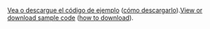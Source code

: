 <span data-ttu-id="84e7c-101">[Vea o descargue el código de ejemplo](https://github.com/dotnet/AspNetCore.Docs/tree/master/aspnetcore/tutorials/first-mvc-app/start-mvc/sample) ([cómo descargarlo](xref:index#how-to-download-a-sample)).</span><span class="sxs-lookup"><span data-stu-id="84e7c-101">[View or download sample code](https://github.com/dotnet/AspNetCore.Docs/tree/master/aspnetcore/tutorials/first-mvc-app/start-mvc/sample) ([how to download](xref:index#how-to-download-a-sample)).</span></span>